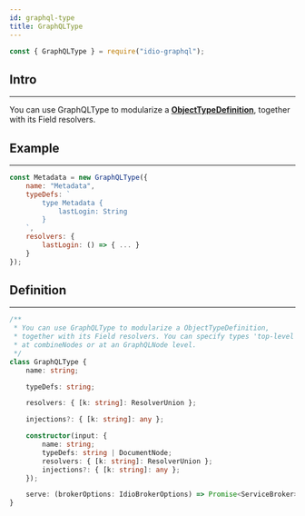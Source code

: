 ```yaml
---
id: graphql-type
title: GraphQLType
---
```


```javascript 
const { GraphQLType } = require("idio-graphql");
```

## Intro

---

You can use GraphQLType to modularize a **[ObjectTypeDefinition](http://spec.graphql.org/June2018/#ObjectTypeDefinition)**, together with its Field resolvers.

## Example

---


```javascript
const Metadata = new GraphQLType({
    name: "Metadata",
    typeDefs: `
        type Metadata {
            lastLogin: String
        }
    `,
    resolvers: {
        lastLogin: () => { ... }
    }
});
```

## Definition

---

```typescript
/**
 * You can use GraphQLType to modularize a ObjectTypeDefinition,
 * together with its Field resolvers. You can specify types 'top-level'
 * at combineNodes or at an GraphQLNode level.
 */
class GraphQLType {
    name: string;

    typeDefs: string;

    resolvers: { [k: string]: ResolverUnion };

    injections?: { [k: string]: any };

    constructor(input: {
        name: string;
        typeDefs: string | DocumentNode;
        resolvers: { [k: string]: ResolverUnion };
        injections?: { [k: string]: any };
    });

    serve: (brokerOptions: IdioBrokerOptions) => Promise<ServiceBroker>;
}
```
